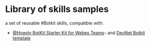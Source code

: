 # Library of skills samples

a set of reusable #Botkit skills, compatible with:

- [@Howdy BotKit Starter Kit for Webex Teams](https://github.com/howdyai/botkit-starter-ciscospark/tree/master/skills)- and [DevNet Botkit template](https://github.com/CiscoDevNet/botkit-webex-samples/tree/master/template)
